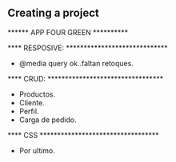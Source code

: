 
## Creating a project


****** APP FOUR GREEN **********


**** RESPOSIVE: *****************************

* @media query ok..faltan retoques.
  
**** CRUD: *********************************

* Productos.
* Cliente.
* Perfil.
* Carga de pedido.
  
**** CSS **********************************

* Por ultimo.






